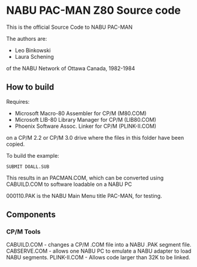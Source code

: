 # NABU PAC-MAN Z80 Source code

This is the official Source Code to NABU PAC-MAN 

The authors are:

- Leo Binkowski
- Laura Schening

of the NABU Network of Ottawa Canada, 1982-1984

## How to build

Requires:
- Microsoft Macro-80 Assembler for CP/M (M80.COM)
- Microsoft LIB-80 Library Manager for CP/M (LIB80.COM)
- Phoenix Software Assoc. Linker for CP/M (PLINK-II.COM)

on a CP/M 2.2 or CP/M 3.0 drive where the files in this folder have been copied.

To build the example:

`SUBMIT DOALL.SUB`

This results in an PACMAN.COM, which can be converted using CABUILD.COM to software loadable on a NABU PC

000110.PAK is the NABU Main Menu title PAC-MAN, for testing.

## Components

### CP/M Tools

CABUILD.COM - changes a CP/M .COM file into a NABU .PAK segment file.
CABSERVE.COM - allows one NABU PC to emulate a NABU adapter to load NABU segments.
PLINK-II.COM - Allows code larger than 32K to be linked.


